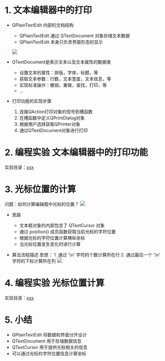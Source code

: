 # 1. 文本编辑器中的打印
- QPIainTextEdit 内部的文档结构
    - QPIainTextEdit 通过 QTextDocument 对象存储文本数据
    - QPIainTextEdit 本身只负责界面形态的显示

    ![](_v_images_/.png)

- QTextDocument是表示文本以及文本属性的数据类
    - 设置文本的属性：排版，字体，标题，等
    - 获取文本参数：行数，文本宽度，文本信息，等
    - 实现标准操作：撤销，重做，查找，打印，等
    - ...

- 打印功能的实现步骤
    1. 连接QAction打印对象的信号到槽函数
    2. 在槽函数中定义QPrintDialog对象
    3. 根据用户选择获取QPrinter对象
    4. 通过QTextDocument对象进行打印

# 2. 编程实验 文本编辑器中的打印功能
实验目录：[xxx](vx_attachments\xxx)

# 3. 光标位置的计算
问题：如何计算编辑框中光标的位置？
![](_v_images_/.png)

- 思路
    - 文本框对象的内部包含了 QTextCursor 对象
    - 通过 position() 成员函数获取当前光标的字符位置
    - 根据光标的字符位置计算横纵坐标
    - 当光标位置发生变化时进行计算


- 算法流程描述
    思想：
        1. 通过 '\n' 字符的个数计算所在行
        2. 通过最后一个 '\n' 字符的下标计算所在列
        ![](_v_images_/.png)

# 4. 编程实验 光标位置计算
实验目录：[xxx](vx_attachments\xxx)

# 5. 小结
- QPIainTextEdit 将数据和界面分开设计
- QTextDocument 用于存储数据信息
- QTextCursor 用于提供光标相关的信息
- 可以通过光标的字符位置信息计算坐标
